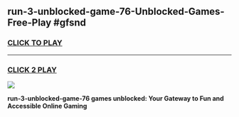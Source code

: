 
## run-3-unblocked-game-76-Unblocked-Games-Free-Play #gfsnd
<h3>
<a href="https://us.freeplayer.one?title=run-3-unblocked-game-76&ref=9M">CLICK TO PLAY</a></h3>
<hr>

<h3>
<a href="https://us.freeplayer.one?title=run-3-unblocked-game-76&ref=9M">CLICK 2 PLAY</a>
  
</h3>

<a href="https://us.freeplayer.one?title=run-3-unblocked-game-76&ref=9M"><img src="https://clearcache.store/games.png"></a>


**run-3-unblocked-game-76 games unblocked: Your Gateway to Fun and Accessible Online Gaming**
